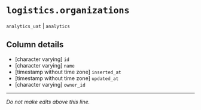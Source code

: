 # `logistics.organizations`
`analytics_uat` | `analytics`

## Column details
* [character varying] `id`
* [character varying] `name`
* [timestamp without time zone] `inserted_at`
* [timestamp without time zone] `updated_at`
* [character varying] `owner_id`

-------------------------------------------------------------------------------
*Do not make edits above this line.*
